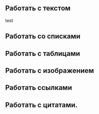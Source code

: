 ## Работать с текстом
test

## Работать со списками
## Работать с таблицами
## Работать с изображением
## Работать ссылками
## Работать с цитатами.
